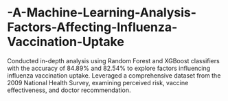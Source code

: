 # -A-Machine-Learning-Analysis-Factors-Affecting-Influenza-Vaccination-Uptake
Conducted in-depth analysis using Random Forest and XGBoost classifiers with the accuracy of 84.89% and 82.54% to explore factors influencing influenza vaccination uptake. Leveraged a comprehensive dataset from the 2009 National Health Survey, examining perceived risk, vaccine effectiveness, and doctor recommendation.
